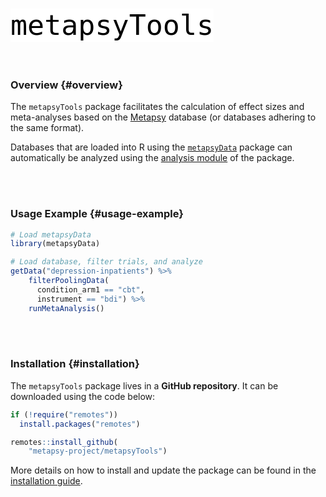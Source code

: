 <h1><code style="background: white; font-size: 45px !important; font-weight: 500; color: black;">metapsyTools</code></h1>

<br>

### Overview {#overview}

The `metapsyTools` package facilitates the calculation of effect sizes and meta-analyses based on the [Metapsy](https://www.metapsy.org) database (or databases adhering to the same format).

Databases that are loaded into R using the [`metapsyData`](https://data.metapsy.org) package can automatically be analyzed using the [analysis module](https://tools.metapsy.org/articles/metapsytools#the-analysis-module) of the package.

<br></br>

### Usage Example {#usage-example}

``` r
# Load metapsyData
library(metapsyData)

# Load database, filter trials, and analyze
getData("depression-inpatients") %>% 
    filterPoolingData(
      condition_arm1 == "cbt",
      instrument == "bdi") %>% 
    runMetaAnalysis()
```

<br></br>

### Installation {#installation}

The `metapsyTools` package lives in a **GitHub repository**. It can be downloaded using the code below:

``` r
if (!require("remotes"))
  install.packages("remotes")

remotes::install_github(
    "metapsy-project/metapsyTools")
```

More details on how to install and update the package can be found in the [installation guide](articles/web/installation.html).
